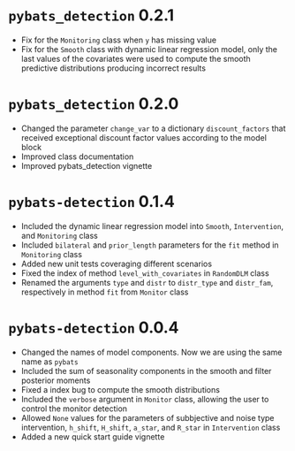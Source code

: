 # `pybats_detection` 0.2.1

  - Fix for the `Monitoring` class when `y` has missing value
  - Fix for the `Smooth` class with dynamic linear regression model, only the last values of the covariates were used to compute the smooth predictive distributions producing incorrect results

# `pybats_detection` 0.2.0

  - Changed the parameter `change_var` to a dictionary `discount_factors` that received exceptional discount factor values according to the model block
  - Improved class documentation
  - Improved pybats_detection vignette

# `pybats-detection` 0.1.4

  - Included the dynamic linear regression model into `Smooth`, `Intervention`, and `Monitoring` class
  - Included `bilateral` and `prior_length` parameters for the `fit` method in `Monitoring` class
  - Added new unit tests coveraging different scenarios
  - Fixed the index of method `level_with_covariates` in `RandomDLM` class
  - Renamed the arguments `type` and `distr` to `distr_type` and `distr_fam`, respectively in method `fit` from `Monitor` class

# `pybats-detection` 0.0.4

  - Changed the names of model components. Now we are using the same name as `pybats`
  - Included the sum of seasonality components in the smooth and filter posterior moments
  - Fixed a index bug to compute the smooth distributions
  - Included the `verbose` argument in `Monitor` class, allowing the user to control the monitor detection
  - Allowed `None` values for the parameters of subbjective and noise type intervention, `h_shift`, `H_shift`, `a_star`, and `R_star` in `Intervention` class
  - Added a new quick start guide vignette
